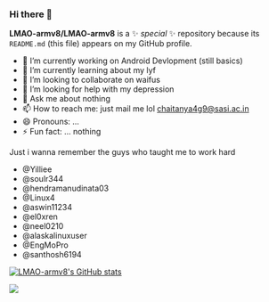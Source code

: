 ### Hi there 👋

**LMAO-armv8/LMAO-armv8** is a ✨ _special_ ✨ repository because its `README.md` (this file) appears on my GitHub profile.

- 🔭 I’m currently working on Android Devlopment (still basics)
- 🌱 I’m currently learning about my lyf
- 👯 I’m looking to collaborate on waifus
- 🤔 I’m looking for help with my depression
- 💬 Ask me about nothing
- 📫 How to reach me: just mail me lol chaitanya4g9@sasi.ac.in
- 😄 Pronouns: ...
- ⚡ Fun fact: ... nothing 

Just i wanna remember the guys who taught me to work hard

- @Yilliee
- @soulr344
- @hendramanudinata03
- @Linux4
- @aswin11234
- @el0xren
- @neel0210
- @alaskalinuxuser
- @EngMoPro
- @santhosh6194

[![LMAO-armv8's GitHub stats](https://github-readme-stats.vercel.app/api?username=LMAO-armv8)](https://github.com/anuraghazra/github-readme-stats)

![](https://komarev.com/ghpvc/?username=LMAO-armv8)
